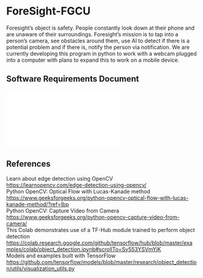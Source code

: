 # ForeSight-FGCU

Foresight’s object is safety. People constantly look down at their phone and are unaware of their surroundings. Foresight’s mission is to tap into a person’s camera, see obstacles around them, use AI to detect if there is a potential problem and if there is, notify the person via notification. We are currently developing this program in python to work with a webcam plugged into a computer with plans to expand this to work on a mobile device.

## Software Requirements Document
![SRD](FORESIGHT-Software_Requirement_Doc.pdf)

## References
Learn about edge detection using OpenCV <br /> 
https://learnopencv.com/edge-detection-using-opencv/ <br /> 
Python OpenCV: Optical Flow with Lucas-Kanade method <br /> 
https://www.geeksforgeeks.org/python-opencv-optical-flow-with-lucas-kanade-method/?ref=lbp <br /> 
Python OpenCV: Capture Video from Camera <br /> 
https://www.geeksforgeeks.org/python-opencv-capture-video-from-camera/ <br /> 
This Colab demonstrates use of a TF-Hub module trained to perform object detection <br /> 
https://colab.research.google.com/github/tensorflow/hub/blob/master/examples/colab/object_detection.ipynb#scrollTo=Sy553YSVmYiK <br /> 
Models and examples built with TensorFlow <br /> 
https://github.com/tensorflow/models/blob/master/research/object_detection/utils/visualization_utils.py <br /> 
